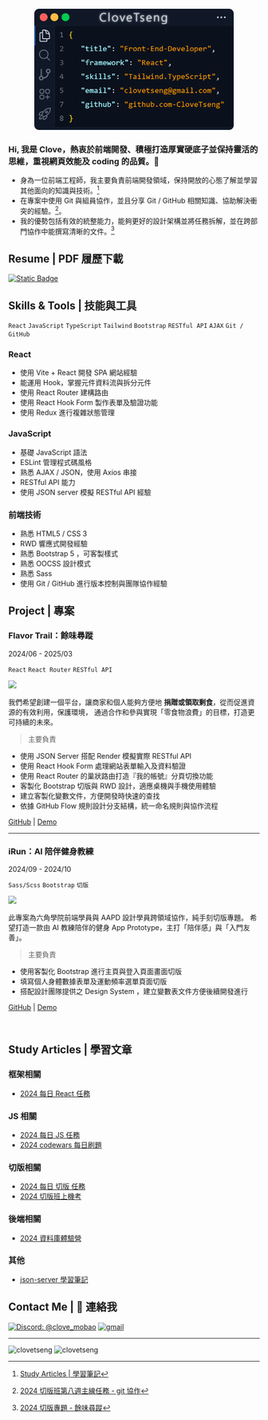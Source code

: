 
<p align="center">
 <img src="image/card.png" width="400px">
</p>


### Hi, 我是 Clove，熱衷於前端開發、積極打造厚實硬底子並保持靈活的思維，重視網頁效能及 coding 的品質。👋 <br/>

* 身為一位前端工程師，我主要負責前端開發領域，保持開放的心態了解並學習其他面向的知識與技術。[^1]
* 在專案中使用 Git 與組員協作，並且分享 Git / GitHub 相關知識、協助解決衝突的經驗。[^2]。
* 我的優勢包括有效的統整能力，能夠更好的設計架構並將任務拆解，並在跨部門協作中能撰寫清晰的文件。[^3]

[^1]: [Study Articles | 學習筆記](#study-articles--學習文章)
[^2]: [2024 切版班第八週主線任務 - git 協作](https://zenn.dev/chloetseng/articles/week8-main-mission)
[^3]: [2024 切版專題 - 餘味尋蹤](https://github.com/CloveTseng/flavor-trail-react)

<!-- 👉 <a href="#"> 個人作品集網站 (建置中) </a> <br/>
<br> -->

## Resume | PDF 履歷下載
<a href="https://firebasestorage.googleapis.com/v0/b/mobaocoffee.appspot.com/o/%E6%9B%BE%E7%B9%AA%E7%92%87_%E5%89%8D%E7%AB%AF%E5%B7%A5%E7%A8%8B%E5%B8%AB.pdf?alt=media&token=629d5ad7-3b3f-4b8b-ad33-6c2e19f91e30" alt="resume download">
<img alt="Static Badge" src="https://img.shields.io/badge/DOWNLOAD-8A2BE2">
</a>
<br/>


## Skills & Tools | 技能與工具
`React` `JavaScript` `TypeScript` `Tailwind` `Bootstrap` `RESTful API` `AJAX` `Git / GitHub` 
### React
- 使用 Vite + React 開發 SPA 網站經驗
- 能運用 Hook，掌握元件資料流與拆分元件
- 使用 React Router 建構路由
- 使用 React Hook Form 製作表單及驗證功能
- 使用 Redux 進行複雜狀態管理

### JavaScript
- 基礎 JavaScript 語法
- ESLint 管理程式碼風格
- 熟悉 AJAX / JSON，使用 Axios 串接
- RESTful API 能力
- 使用 JSON server 模擬 RESTful API 經驗

### 前端技術
- 熟悉 HTML5 / CSS 3
- RWD 響應式開發經驗
- 熟悉 Bootstrap 5 ，可客製樣式
- 熟悉 OOCSS 設計模式
- 熟悉 Sass
- 使用 Git / GitHub 進行版本控制與團隊協作經驗


## Project | 專案

### Flavor Trail：餘味尋蹤
2024/06 - 2025/03

`React` `React Router` `RESTful API` 

<img src="https://firebasestorage.googleapis.com/v0/b/mobaocoffee.appspot.com/o/Pasted%20image%2020250415172900.png?alt=media&token=08cce3a2-8a5b-4a99-8bd6-9917428faccd" width="300px"/>

我們希望創建一個平台，讓商家和個人能夠方便地 **捐贈或領取剩食**，從而促進資源的有效利用，保護環境， 通過合作和參與實現「零食物浪費」的目標，打造更可持續的未來。

> 主要負責

- 使用 JSON Server 搭配 Render 模擬實際 RESTful API
- 使用 React Hook Form 處理網站表單輸入及資料驗證
- 使用 React Router 的巢狀路由打造『我的帳號』分頁切換功能
- 客製化 Bootstrap 切版與 RWD 設計，適應桌機與手機使用體驗
- 建立客製化變數文件，方便開發時快速的查找
- 依據 GitHub Flow 規則設計分支結構，統一命名規則與協作流程

<a href="https://github.com/CloveTseng/flavor-trail-react" target="view_window">GitHub</a> | <a href="https://ariel0508.github.io/flavor-trail-react/" target="view-window">Demo</a>

---

### iRun：AI 陪伴健身教練
2024/09 - 2024/10

`Sass/Scss` `Bootstrap` `切版`

<img src="https://firebasestorage.googleapis.com/v0/b/mobaocoffee.appspot.com/o/%E8%9E%A2%E5%B9%95%E6%93%B7%E5%8F%96%E7%95%AB%E9%9D%A2%202025-05-02%20152912.png?alt=media&token=cf2f5499-4d01-4e68-835e-5d099250c5c3" width="300px"/>

此專案為六角學院前端學員與 AAPD 設計學員跨領域協作，純手刻切版專題。
希望打造一款由 AI 教練陪伴的健身 App Prototype，主打「陪伴感」與「入門友善」。

> 主要負責

- 使用客製化 Bootstrap 進行主頁與登入頁面畫面切版
- 填寫個人身體數據表單及運動頻率選單頁面切版
- 搭配設計團隊提供之 Design System ，建立變數表文件方便後續開發進行

<a href="https://github.com/CloveTseng/iRun" target="_blank">GitHub</a> | <a href="https://ariel0508.github.io/flavor-trail-react/" target="_blank">Demo</a>


<br>

## Study Articles | 學習文章

### 框架相關
* [2024 每日 React 任務](https://zenn.dev/chloetseng/articles/2024-react-dailymission)
### JS 相關
* [2024 每日 JS 任務](https://zenn.dev/chloetseng/articles/2024-js-dailymiss)
* [2024 codewars 每日刷題](https://zenn.dev/chloetseng/articles/69c83edc65283e)
### 切版相關
* [2024 每日 切版 任務](https://zenn.dev/chloetseng/articles/2024-layout-course-dailymission)
* [2024 切版班上機考](https://zenn.dev/chloetseng/articles/fe884fb860290b)
### 後端相關
* [2024 資料庫體驗營](https://zenn.dev/chloetseng/articles/2024-sql-experience-camp)
### 其他
* [json-server 學習筆記]()

## Contact Me | 💬 連絡我

<a href="discordapp.com/users/1218426159423819809"><img src="https://img.shields.io/badge/%40clove_mobao-Discord-8A2BE2" alt="Discord: @clove_mobao"></a>
<a href="mailto:clovetseng@gmail.com"><img src="https://img.shields.io/badge/Gmail-D14836?style=for-the-badge&logo=gmail&logoColor=white" alt="gmail" ></a>

---
<img align="top" src="https://github-readme-stats.vercel.app/api?username=clovetseng&show_icons=true&theme=dark&title_color=d1d5ea&text_color=fcfcfc&border=true&locale=en" alt="clovetseng" /> <img align="top" src="https://github-readme-stats.vercel.app/api/top-langs?username=clovetseng&show_icons=true&locale=en&layout=compact&theme=dark" alt="clovetseng" />

<!--
**CloveTseng064/CloveTseng064** is a ✨ _special_ ✨ repository because its `README.md` (this file) appears on your GitHub profile.

Here are some ideas to get you started:

- 🔭 I’m currently working on ...
- 🌱 I’m currently learning ...
- 👯 I’m looking to collaborate on ...
- 🤔 I’m looking for help with ...
- 💬 Ask me about ...
- 📫 How to reach me: ...
- 😄 Pronouns: ...
- ⚡ Fun fact: ...
-->
